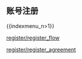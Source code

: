 ## 账号注册

{{indexmenu_n>1}}

[register/register\_flow](/account/register/register_flow)

[register/register\_agreement](/account/register/register_agreement)
